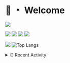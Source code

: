 # 👋 ・ Welcome
![](https://komarev.com/ghpvc/?username=Lorenzo0111)

![](https://img.shields.io/badge/Java-ED8B00?style=for-the-badge&logo=java&logoColor=white)
![](https://img.shields.io/badge/JavaScript-323330?style=for-the-badge&logo=javascript&logoColor=F7DF1E)
![](https://img.shields.io/badge/Node.js-339933?style=for-the-badge&logo=nodedotjs&logoColor=white)
![](https://img.shields.io/badge/React-20232A?style=for-the-badge&logo=react&logoColor=61DAFB)

[![](https://github-readme-stats.vercel.app/api?username=Lorenzo0111&show_icons=true&count_private=true)](https://github.com/Lorenzo0111)
![Top Langs](https://github-readme-stats.vercel.app/api/top-langs/?username=Lorenzo0111&layout=compact)

<details>
<summary>⏰ Recent Activity</summary>

<!--RECENT_ACTIVITY:start-->
1. ![issueClosed] **Issue closed:** [Ticxo/Model-Engine-Wiki#11](https://github.com/Ticxo/Model-Engine-Wiki/issues/11)
2. ![release] Released [WebAPI](https://github.com/Lorenzo0111/SpigotUpdatesBot/releases/tag/v1.2) in [Lorenzo0111/SpigotUpdatesBot](https://github.com/Lorenzo0111/SpigotUpdatesBot)
3. ![comment] **Commented:** [ZombieStriker/QualityArmory#258](https://github.com/ZombieStriker/QualityArmory/issues/258#issuecomment-1025425959)
4. ![comment] **Commented:** [ZombieStriker/QualityArmory#248](https://github.com/ZombieStriker/QualityArmory/issues/248#issuecomment-1025128589)
5. ![comment] **Commented:** [ZombieStriker/QualityArmory#258](https://github.com/ZombieStriker/QualityArmory/issues/258#issuecomment-1025128232)
6. ![comment] **Commented:** [ZombieStriker/QualityArmory#269](https://github.com/ZombieStriker/QualityArmory/issues/269#issuecomment-1025127654)
7. ![comment] **Commented:** [ZombieStriker/QualityArmory#268](https://github.com/ZombieStriker/QualityArmory/issues/268#issuecomment-1025125872)
8. ![comment] **Commented:** [Ticxo/Model-Engine-Wiki#12](https://github.com/Ticxo/Model-Engine-Wiki/issues/12#issuecomment-1024978364)
9. ![issueClosed] **Issue closed:** [Ticxo/Model-Engine-Wiki#12](https://github.com/Ticxo/Model-Engine-Wiki/issues/12)
10. ![comment] **Commented:** [ZombieStriker/QualityArmoryVehicles2#93](https://github.com/ZombieStriker/QualityArmoryVehicles2/issues/93#issuecomment-1024962893)
<!--RECENT_ACTIVITY:end-->


<!--RECENT_ACTIVITY:last_update-->
Last Updated: Wednesday, February 2nd, 2022, 12:42:26 AM
<!--RECENT_ACTIVITY:last_update_end-->
</details>

[issueOpened]: https://cdn.jsdelivr.net/gh/Readme-Workflows/Readme-Icons@main/icons/octicons/IssueOpenedOld.svg
[issueClosed]: https://cdn.jsdelivr.net/gh/Readme-Workflows/Readme-Icons@main/icons/octicons/IssueClosedOld.svg

[prOpened]: https://cdn.jsdelivr.net/gh/Readme-Workflows/Readme-Icons@main/icons/octicons/PullRequestOpened.svg
[prClosed]: https://cdn.jsdelivr.net/gh/Readme-Workflows/Readme-Icons@main/icons/octicons/PullRequestClosed.svg
[prMerged]: https://cdn.jsdelivr.net/gh/Readme-Workflows/Readme-Icons@main/icons/octicons/PullRequestMerged.svg

[comment]: https://cdn.jsdelivr.net/gh/Readme-Workflows/Readme-Icons@main/icons/octicons/Comment.svg

[changesRequested]: https://cdn.jsdelivr.net/gh/Readme-Workflows/Readme-Icons@main/icons/octicons/RequestedChanges.svg
[approved]: https://cdn.jsdelivr.net/gh/Readme-Workflows/Readme-Icons@main/icons/octicons/ApprovedChanges.svg

[repoCreated]: https://cdn.jsdelivr.net/gh/Readme-Workflows/Readme-Icons@main/icons/octicons/Repository.svg
[release]: https://cdn.jsdelivr.net/gh/Readme-Workflows/Readme-Icons@main/icons/octicons/Release.svg
[star]: https://cdn.jsdelivr.net/gh/Readme-Workflows/Readme-Icons@main/icons/octicons/StarredRepository.svg
[wiki]: https://cdn.jsdelivr.net/gh/Readme-Workflows/Readme-Icons@main/icons/octicons/Wiki.svg
[fork]: https://cdn.jsdelivr.net/gh/Readme-Workflows/Readme-Icons@main/icons/octicons/ForkedRepository.svg
[people]: https://cdn.jsdelivr.net/gh/Readme-Workflows/Readme-Icons@main/icons/octicons/People.svg
